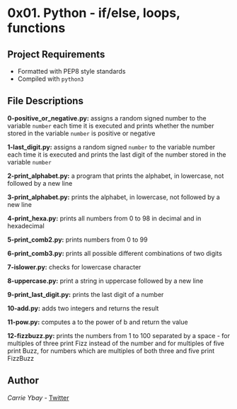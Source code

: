 # 0x01. Python - if/else, loops, functions
## Project Requirements
- Formatted with PEP8 style standards
- Compiled with `python3`

## File Descriptions
**0-positive_or_negative.py:** assigns a random signed number to the variable `number` each time it is executed and prints whether the number stored in the variable `number` is positive or negative

**1-last_digit.py:** assigns a random signed `number` to the variable number each time it is executed and prints the last digit of the number stored in the variable `number`

**2-print_alphabet.py:** a program that prints the alphabet, in lowercase, not followed by a new line

**3-print_alphabet.py:** prints the alphabet, in lowercase, not followed by a new line

**4-print_hexa.py:** prints all numbers from 0 to 98 in decimal and in hexadecimal

**5-print_comb2.py:** prints numbers from 0 to 99

**6-print_comb3.py:** prints all possible different combinations of two digits

**7-islower.py:** checks for lowercase character

**8-uppercase.py:** print a string in uppercase followed by a new line

**9-print_last_digit.py:** prints the last digit of a number

**10-add.py:** adds two integers and returns the result

**11-pow.py:** computes a to the power of b and return the value

**12-fizzbuzz.py:** prints the numbers from 1 to 100 separated by a space - for multiples of three print Fizz instead of the number and for multiples of five print Buzz, for numbers which are multiples of both three and five print FizzBuzz

## Author
*Carrie Ybay* - [Twitter](http://twitter.com/hicarrie_)